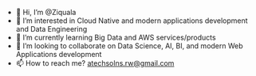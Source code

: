 - 👋 Hi, I’m @Ziquala
- 👀 I’m interested in Cloud Native and modern applications development and Data Engineering
- 🌱 I’m currently learning Big Data and AWS services/products
- 💞️ I’m looking to collaborate on Data Science, AI, BI, and modern Web Applications development
- 📫 How to reach me? atechsolns.rw@gmail.com

<!---
Ziquala/Ziquala is a ✨ special ✨ repository because its `README.md` (this file) appears on your GitHub profile.
You can click the Preview link to take a look at your changes.
--->

